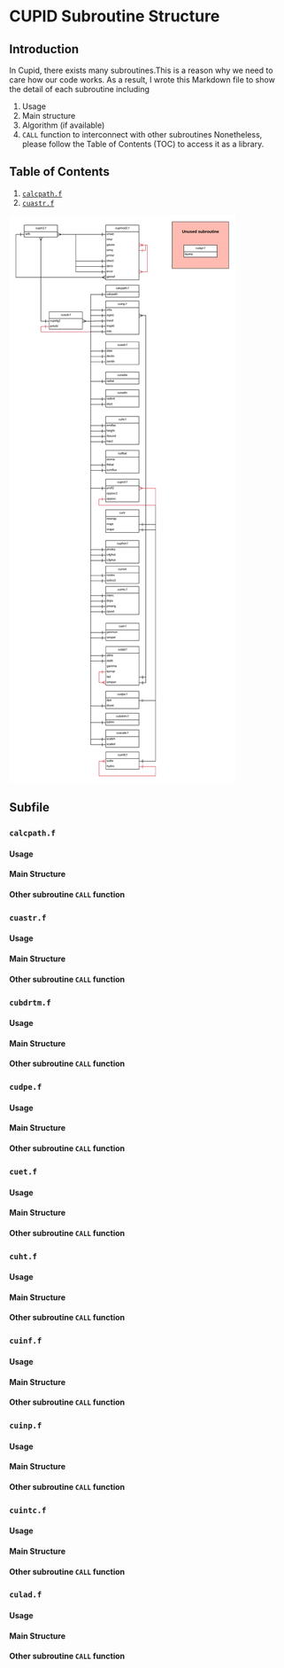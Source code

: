 # CUPID Subroutine Structure

## Introduction
In Cupid, there exists many subroutines.This is a reason why we need to care how our code works. As a result, I wrote this Markdown file to show the detail of each subroutine including
1. Usage
2. Main structure
3. Algorithm (if available)
4. `CALL` function to interconnect with other subroutines
Nonetheless, please follow the Table of Contents (TOC) to access it as a library.

## Table of Contents
1. [`calcpath.f`](###`calcpath.f`)
2. [`cuastr.f`](###`cuastr.f`)

![Github SQL](../images/cupid_sql.png)

## Subfile
<!-- For each heading, add usage, structure and subroutine called -->
### `calcpath.f`
#### Usage
#### Main Structure
#### Other subroutine `CALL` function

### `cuastr.f`
#### Usage
#### Main Structure
#### Other subroutine `CALL` function

### `cubdrtm.f`
#### Usage
#### Main Structure
#### Other subroutine `CALL` function

### `cudpe.f`
#### Usage
#### Main Structure
#### Other subroutine `CALL` function

### `cuet.f`
#### Usage
#### Main Structure
#### Other subroutine `CALL` function

### `cuht.f`
#### Usage
#### Main Structure
#### Other subroutine `CALL` function

### `cuinf.f`
#### Usage
#### Main Structure
#### Other subroutine `CALL` function

### `cuinp.f`
#### Usage
#### Main Structure
#### Other subroutine `CALL` function

### `cuintc.f`
#### Usage
#### Main Structure
#### Other subroutine `CALL` function

### `culad.f`
#### Usage
#### Main Structure
#### Other subroutine `CALL` function